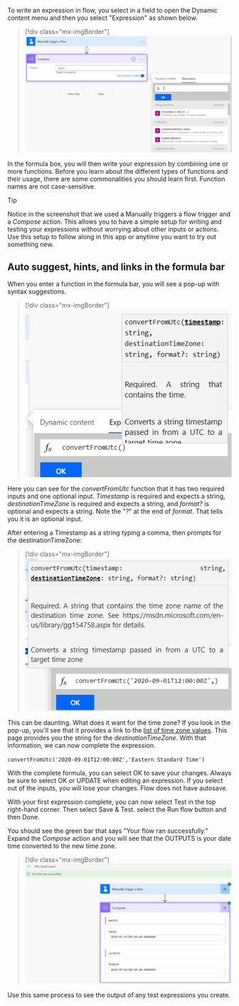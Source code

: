To write an expression in flow, you select in a field to open the Dynamic content menu and then you select "Expression" as shown below.

> [!div class="mx-imgBorder"]
> [![Screenshot of opening the Dynamic content menu and selecting Expression.](../media/write-expression-ss.png)](../media/write-expression-ss.png#lightbox)

In the formula box, you will then write your expression by combining one or more functions. Before you learn about the different types of functions and their usage, there are some commonalities you should learn first. Function names are not case-sensitive.

> [!TIP]
> Notice in the screenshot that we used a Manually triggers a flow trigger and a *Compose* action. This allows you to have a simple setup for writing and testing your expressions without worrying about other inputs or actions. Use this setup to follow along in this app or anytime you want to try out something new.

## Auto suggest, hints, and links in the formula bar

When you enter a function in the formula bar, you will see a pop-up with syntax suggestions.

> [!div class="mx-imgBorder"]
> [![Screenshot of pop-up with syntax suggestions.](../media/pop-up-ss.png)](../media/pop-up-ss.png#lightbox)

Here you can see for the *convertFromUtc* function that it has two required inputs and one optional input. *Timestamp* is required and expects a string, *destinationTimeZone* is required and expects a string, and *format?* is optional and expects a string. Note the "*?*" at the end of *format*. That tells you it is an optional input.

After entering a Timestamp as a string typing a comma, then prompts for the destinationTimeZone:

> [!div class="mx-imgBorder"]
> [![Screenshot of prompt for the destinationTimeZone.](../media/prompt-ss.png)](../media/prompt-ss.png#lightbox)

This can be daunting. What does it want for the time zone? If you look in the pop-up, you'll see that it provides a link to the [list of time zone values](https://msdn.microsoft.com/library/gg154758.aspx/?azure-portal=true). This page provides you the string for the *destinationTimeZone*. With that information, we can now complete the expression.

`convertFromUtc('2020-09-01T12:00:00Z','Eastern Standard Time')`

With the complete formula, you can select OK to save your changes. Always be sure to select OK or UPDATE when editing an expression. If you select out of the inputs, you will lose your changes. Flow does not have autosave.

With your first expression complete, you can now select Test in the top right-hand corner. Then select Save & Test. select the Run flow button and then Done.

You should see the green bar that says "Your flow ran successfully." Expand the *Compose* action and you will see that the OUTPUTS is your date time converted to the new time zone.

> [!div class="mx-imgBorder"]
> [![Screenshot of successful flow bar with the message Your flow ran successfully.](../media/flow-successful-ss.png)](../media/flow-successful-ss.png#lightbox)

Use this same process to see the output of any test expressions you create.
